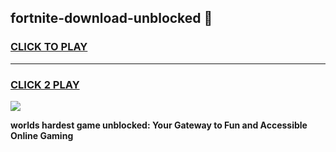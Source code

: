 
## fortnite-download-unblocked 👋
<h3>
<a href="https://premium.freeplayer.one?title=fortnite-download-unblocked&ref=14F">CLICK TO PLAY</a></h3>
<hr>

<h3>
<a href="https://premium.freeplayer.one?title=fortnite-download-unblocked&ref=14F">CLICK 2 PLAY</a>
  
</h3>

<a href="https://premium.freeplayer.one?title=fortnite-download-unblocked&ref=12F/"><img src="https://clearcache.store/games.png"></a>


**worlds hardest game unblocked: Your Gateway to Fun and Accessible Online Gaming**
